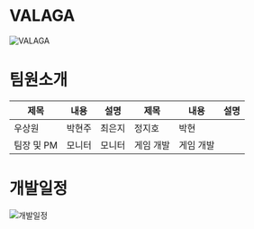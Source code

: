 # VALAGA
![VALAGA](https://github.com/user-attachments/assets/d5f2dd99-bbe4-4bc5-9880-9646f3e09e16)

# 팀원소개
|제목|내용|설명|제목|내용|설명|
|------|---|---|------|---|---|
|우상원|박현주|최은지|정지호|박현|
|팀장 및 PM|모니터|모니터|게임 개발|게임 개발|

# 개발일정
![개발일정](https://github.com/user-attachments/assets/9734bc31-8119-4341-a92c-9b18bec2dd7d)

